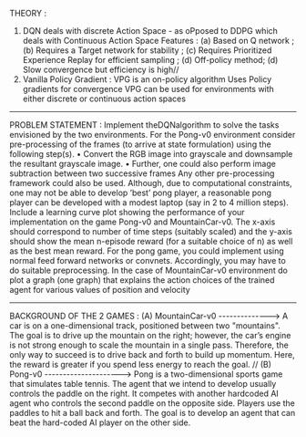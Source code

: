 THEORY : 
1. DQN deals with discrete Action Space - as oPposed to DDPG which deals with Continuous Action Space
Features :
(a) Based on Q network ;
(b) Requires a Target network for stability ;
(c) Requires Prioritized Experience Replay for efficient sampling ;
(d) Off-policy method; 
(d) Slow convergence but efficiency is high//
2. Vanilla Policy Gradient :
VPG is an on-policy algorithm
Uses Policy gradients for convergence
VPG can be used for environments with either discrete or continuous action spaces
______________________________________________________________________
PROBLEM STATEMENT : 
Implement theDQNalgorithm to solve the tasks envisioned by the two environments. For the
Pong-v0 environment consider pre-processing of the frames (to arrive at state formulation)
using the following step(s).
• Convert the RGB image into grayscale and downsample the resultant grayscale image.
• Further, one could also perform image subtraction between two successive frames
Any other pre-processing framework could also be used. Although, due to computational
constraints, one may not be able to develop ’best’ pong player, a reasonable pong player
can be developed with a modest laptop (say in 2 to 4 million steps). Include a learning
curve plot showing the performance of your implementation on the game Pong-v0 and
MountainCar-v0. The x-axis should correspond to number of time steps (suitably scaled)
and the y-axis should show the mean n-episode reward (for a suitable choice of n) as well as
the best mean reward. For the pong game, you could implement using normal feed forward
networks or convnets. Accordingly, you may have to do suitable preprocessing. In the case
of MountainCar-v0 environment do plot a graph (one graph) that explains the action choices
of the trained agent for various values of position and velocity
______________________________________________________________________
BACKGROUND OF THE 2 GAMES :
(A) MountainCar-v0 -------------->
A car is on a one-dimensional track, positioned between two "mountains". The goal is to
drive up the mountain on the right; however, the car’s engine is not strong enough to scale
the mountain in a single pass. Therefore, the only way to succeed is to drive back and
forth to build up momentum. Here, the reward is greater if you spend less energy to reach
the goal. //
(B) Pong-v0 ---------------------> 
Pong is a two-dimensional sports game that simulates table tennis. The agent that we
intend to develop usually controls the paddle on the right. It competes with another hardcoded
AI agent who controls the second paddle on the opposite side. Players use the
paddles to hit a ball back and forth. The goal is to develop an agent that can beat the
hard-coded AI player on the other side.
